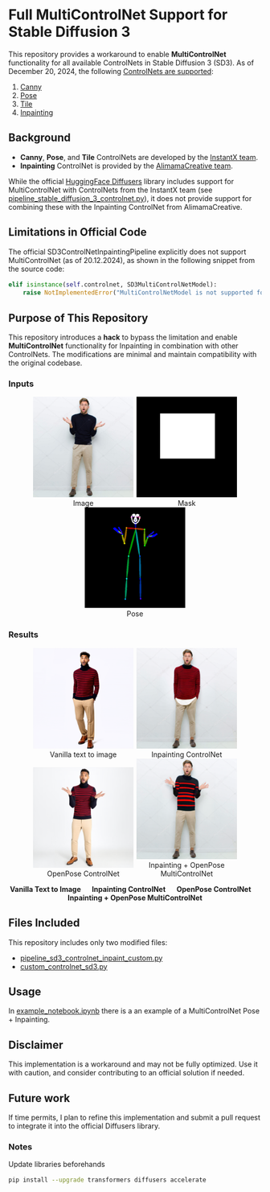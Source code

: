 # Full MultiControlNet Support for Stable Diffusion 3

This repository provides a workaround to enable **MultiControlNet** functionality for all available ControlNets in Stable Diffusion 3 (SD3). As of December 20, 2024, the following [ControlNets are supported](https://huggingface.co/docs/diffusers/en/api/pipelines/controlnet_sd3):
1. [Canny](https://huggingface.co/InstantX/SD3-Controlnet-Canny)
2. [Pose](https://huggingface.co/InstantX/SD3-Controlnet-Pose)
3. [Tile](https://huggingface.co/InstantX/SD3-Controlnet-Tile)
4. [Inpainting](https://huggingface.co/alimama-creative/SD3-Controlnet-Inpainting)

## Background
- **Canny**, **Pose**, and **Tile** ControlNets are developed by the [InstantX team](https://huggingface.co/InstantX).
- **Inpainting** ControlNet is provided by the [AlimamaCreative team](https://huggingface.co/alimama-creative/SD3-Controlnet-Inpainting).

While the official [HuggingFace Diffusers](https://github.com/huggingface/diffusers) library includes support for MultiControlNet with ControlNets from the InstantX team (see [pipeline_stable_diffusion_3_controlnet.py](https://github.com/huggingface/diffusers/blob/main/src/diffusers/pipelines/controlnet_sd3/pipeline_stable_diffusion_3_controlnet.py)), it does not provide support for combining these with the Inpainting ControlNet from AlimamaCreative.

## Limitations in Official Code

The official SD3ControlNetInpaintingPipeline explicitly does not support MultiControlNet (as of 20.12.2024), as shown in the following snippet from the source code:
```python
elif isinstance(self.controlnet, SD3MultiControlNetModel):
    raise NotImplementedError("MultiControlNetModel is not supported for SD3ControlNetInpaintingPipeline.")
```
## Purpose of This Repository

This repository introduces a **hack** to bypass the limitation and enable **MultiControlNet** functionality for Inpainting in combination with other ControlNets. The modifications are minimal and maintain compatibility with the original codebase.

### Inputs
<div align="center">
<p float="left">
<figure style="display: inline-block; margin: 0 1px; width: 200px;">
<img src="assets/sample_image.png" width="200" />
<figcaption style="text-align: center">Image</figcaption>
</figure>
<figure style="display: inline-block; margin: 0 1px; width: 200px;">
<img src="assets/sample_mask.png" width="200" />
<figcaption style="text-align: center">Mask</figcaption>
</figure>
<figure style="display: inline-block; margin: 0 1px; width: 200px;">
<img src="assets/sample_pose_1.png" width="200" />
<figcaption style="text-align: center">Pose</figcaption>
</figure>
</p>
</div>

### Results
<div align="center">
<p float="left">
<figure style="display: inline-block; margin: 0 1px; width: 200px;">
<img src="assets/res_0.png" width="200" />
<figcaption style="text-align: center">Vanilla text to image</figcaption>
</figure>
<figure style="display: inline-block; margin: 0 1px; width: 200px;">
<img src="assets/res_1.png" width="200" />
<figcaption style="text-align: center">Inpainting ControlNet</figcaption>
</figure>
<figure style="display: inline-block; margin: 0 1px; width: 200px;">
<img src="assets/res_2.png" width="200" />
<figcaption style="text-align: center">OpenPose ControlNet</figcaption>
</figure>
<figure style="display: inline-block; margin: 0 1px; width: 200px;">
<img src="assets/res_3.png" width="200" />
<figcaption style="text-align: center">Inpainting + OpenPose MultiControlNet</figcaption>
</figure>
</p>
</div>

<p align="center">
<b>Vanilla Text to Image</b> &emsp; <b>Inpainting ControlNet</b> &emsp; <b>OpenPose ControlNet</b> &emsp; <b>Inpainting + OpenPose MultiControlNet</b>
</p>

## Files Included
This repository includes only two modified files:
- [pipeline_sd3_controlnet_inpaint_custom.py](pipeline_sd3_controlnet_inpaint_custom.py)
- [custom_controlnet_sd3.py](custom_controlnet_sd3.py)

## Usage

In [example_notebook.ipynb](example_notebook.ipynb) there is a an example of a MultiControlNet Pose + Inpainting. 

## Disclaimer

This implementation is a workaround and may not be fully optimized. Use it with caution, and consider contributing to an official solution if needed.

## Future work
If time permits, I plan to refine this implementation and submit a pull request to integrate it into the official Diffusers library.

### Notes

Update libraries beforehands
```bash
pip install --upgrade transformers diffusers accelerate
```